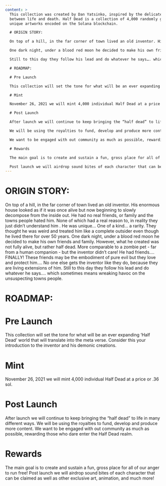 ```yaml
---
content: >
  This collection was created by Dan Yatsinko, inspired by the delicate balance
  between life and death. Half Dead is a collection of 4,000 randomly generated,
  unique artworks encoded on the Solana blockchain.

  # ORIGIN STORY:

  On top of a hill, in the far corner of town lived an old inventor. His enormous house looked as if it was once alive but now beginning to slowly decompose from the inside out. He had no real friends, or family and the towns people hated him. None of which had a real reason to, in reality they just didn’t understand him . He was unique… One of a kind… a rarity. They thought he was weird and treated him like a complete outsider even though he lived there for over 50 years. 

  One dark night, under a blood red moon he decided to make his own friends and family. However, what he created was not fully alive, but rather half dead. More comparable to a zombie pet - far from a human companion - but the inventor didn’t care! He had friends…. FINALLY! These friends may be the embodiment of pure evil but they love and protect him…. No one else gets the inventor like they do, because they are living extensions of him.

  Still to this day they follow his lead and do whatever he says…. which sometimes means wreaking havoc on the unsuspecting towns people.

  # ROADMAP:

  # Pre Launch

  This collection will set the tone for what will be an ever expanding ‘Half Dead’ world that will translate into the meta verse. Consider this your introduction to the inventor and his demonic creations.

  # Mint

  November 26, 2021 we will mint 4,000 individual Half Dead at a price or .36 sol.

  # Post Launch

  After launch we will continue to keep bringing the “half dead” to life in many different ways. 

  We will be using the royalties to fund, develop and produce more content. 

  We want to be engaged with out community as much as possible, rewarding those who dare enter the Half Dead realm. 

  # Rewards

  The main goal is to create and sustain a fun, gross place for all of our anger to run free! 

  Post launch we will airdrop sound bites of each character that can be claimed as well as other exclusive art, animation, and much more!
---
```

# ORIGIN STORY:

On top of a hill, in the far corner of town lived an old inventor. His enormous house looked as if it was once alive but now beginning to slowly decompose from the inside out. He had no real friends, or family and the towns people hated him. None of which had a real reason to, in reality they just didn’t understand him . He was unique… One of a kind… a rarity. They thought he was weird and treated him like a complete outsider even though he lived there for over 50 years. 
One dark night, under a blood red moon he decided to make his own friends and family. However, what he created was not fully alive, but rather half dead. More comparable to a zombie pet - far from a human companion - but the inventor didn’t care! He had friends…. FINALLY! These friends may be the embodiment of pure evil but they love and protect him…. No one else gets the inventor like they do, because they are living extensions of him.
Still to this day they follow his lead and do whatever he says…. which sometimes means wreaking havoc on the unsuspecting towns people.

# ROADMAP:

# Pre Launch

This collection will set the tone for what will be an ever expanding ‘Half Dead’ world that will translate into the meta verse. Consider this your introduction to the inventor and his demonic creations.

# Mint

November 26, 2021 we will mint 4,000 individual Half Dead at a price or .36 sol.

# Post Launch

After launch we will continue to keep bringing the “half dead” to life in many different ways. 
We will be using the royalties to fund, develop and produce more content. 
We want to be engaged with out community as much as possible, rewarding those who dare enter the Half Dead realm. 

# Rewards

The main goal is to create and sustain a fun, gross place for all of our anger to run free! 
Post launch we will airdrop sound bites of each character that can be claimed as well as other exclusive art, animation, and much more!